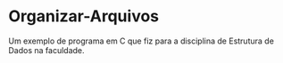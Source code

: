 # Organizar-Arquivos
Um exemplo de programa em C que fiz para a disciplina de Estrutura de Dados na faculdade.
